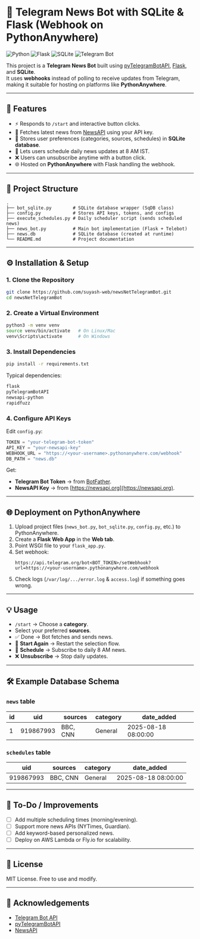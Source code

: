 # 📰 Telegram News Bot with SQLite & Flask (Webhook on PythonAnywhere)

![Python](https://img.shields.io/badge/Python-3.13%2B-blue)
![Flask](https://img.shields.io/badge/Flask-2.x-lightgrey)
![SQLite](https://img.shields.io/badge/SQLite-DB-blue)
![Telegram Bot](https://img.shields.io/badge/Telegram-Bot-blue)

This project is a **Telegram News Bot** built using [pyTelegramBotAPI](https://github.com/eternnoir/pyTelegramBotAPI), [Flask](https://flask.palletsprojects.com/), and **SQLite**.  
It uses **webhooks** instead of polling to receive updates from Telegram, making it suitable for hosting on platforms like **PythonAnywhere**.

---

## 🚀 Features
- ⚡ Responds to `/start` and interactive button clicks.
- 📰 Fetches latest news from [NewsAPI](https://newsapi.org/) using your API key.
- 💾 Stores user preferences (categories, sources, schedules) in **SQLite database**.
- 📅 Lets users schedule daily news updates at 8 AM IST.
- ❌ Users can unsubscribe anytime with a button click.
- 🌐 Hosted on **PythonAnywhere** with Flask handling the webhook.

---

## 📂 Project Structure
```
.
├── bot_sqlite.py        # SQLite database wrapper (SqDB class)
├── config.py            # Stores API keys, tokens, and configs
├── execute_schedules.py # Daily scheduler script (sends scheduled news)
├── news_bot.py          # Main bot implementation (Flask + Telebot)
├── news.db              # SQLite database (created at runtime)
└── README.md            # Project documentation
```

---

## ⚙️ Installation & Setup

### 1. Clone the Repository
```bash
git clone https://github.com/suyash-web/newsNetTelegramBot.git
cd newsNetTelegramBot
```

### 2. Create a Virtual Environment
```bash
python3 -m venv venv
source venv/bin/activate   # On Linux/Mac
venv\Scripts\activate      # On Windows
```

### 3. Install Dependencies
```bash
pip install -r requirements.txt
```

Typical dependencies:
```txt
flask
pyTelegramBotAPI
newsapi-python
rapidfuzz
```

### 4. Configure API Keys
Edit `config.py`:
```python
TOKEN = "your-telegram-bot-token"
API_KEY = "your-newsapi-key"
WEBHOOK_URL = "https://<your-username>.pythonanywhere.com/webhook"
DB_PATH = "news.db"
```

Get:
- **Telegram Bot Token** → from [BotFather](https://t.me/botfather).  
- **NewsAPI Key** → from [https://newsapi.org](https://newsapi.org).

---

## 🌐 Deployment on PythonAnywhere

1. Upload project files (`news_bot.py`, `bot_sqlite.py`, `config.py`, etc.) to PythonAnywhere.  
2. Create a **Flask Web App** in the **Web tab**.  
3. Point WSGI file to your `flask_app.py`.  
4. Set webhook:
   ```
   https://api.telegram.org/bot<BOT_TOKEN>/setWebhook?url=https://<your-username>.pythonanywhere.com/webhook
   ```
5. Check logs (`/var/log/.../error.log` & `access.log`) if something goes wrong.

---

## 💡 Usage

- `/start` → Choose a **category**.  
- Select your preferred **sources**.  
- ✅ Done → Bot fetches and sends news.  
- 🔄 **Start Again** → Restart the selection flow.  
- 📅 **Schedule** → Subscribe to daily 8 AM news.  
- ❌ **Unsubscribe** → Stop daily updates.  

---

## 🛠 Example Database Schema

### `news` table
| id | uid       | sources      | category   | date_added          |
|----|-----------|--------------|------------|---------------------|
| 1  | 919867993 | BBC, CNN     | General    | 2025-08-18 08:00:00 |

### `schedules` table
| uid       | sources      | category   | date_added          |
|-----------|--------------|------------|---------------------|
| 919867993 | BBC, CNN     | General    | 2025-08-18 08:00:00 |

---

## 📝 To-Do / Improvements
- [ ] Add multiple scheduling times (morning/evening).  
- [ ] Support more news APIs (NYTimes, Guardian).  
- [ ] Add keyword-based personalized news.  
- [ ] Deploy on AWS Lambda or Fly.io for scalability.  

---

## 📜 License
MIT License. Free to use and modify.

---

## 🙌 Acknowledgements
- [Telegram Bot API](https://core.telegram.org/bots/api)  
- [pyTelegramBotAPI](https://github.com/eternnoir/pyTelegramBotAPI)  
- [NewsAPI](https://newsapi.org)  
